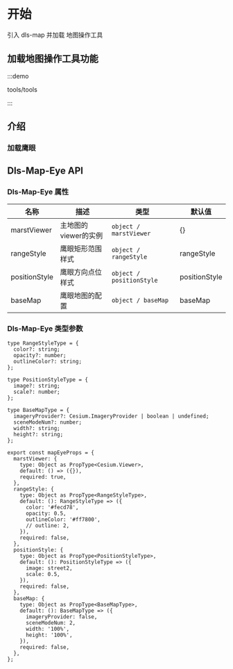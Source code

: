 <!--
 * @Author: Kang
 * @Date: 2024-09-11 16:54:34
 * @Last Modified by: Kang
 * @LastEditTime: 2024-11-04 17:29:22
-->
# 开始

引入 dls-map 并加载 地图操作工具

## 加载地图操作工具功能

:::demo 

tools/tools

:::


## 介绍

### 加载鹰眼

## Dls-Map-Eye API

### Dls-Map-Eye 属性

| 名称          | 描述                 | 类型                     | 默认值        |
| ------------- | -------------------- | ------------------------ | ------------- |
| marstViewer   | 主地图的viewer的实例 | `object / marstViewer`   | {}            |
| rangeStyle    | 鹰眼矩形范围样式     | `object / rangeStyle`    | rangeStyle    |
| positionStyle | 鹰眼方向点位样式     | `object / positionStyle` | positionStyle |
| baseMap       | 鹰眼地图的配置       | `object / baseMap`       | baseMap       |


### Dls-Map-Eye 类型参数
```tsx
type RangeStyleType = {
  color?: string;
  opacity?: number;
  outlineColor?: string;
};

type PositionStyleType = {
  image?: string;
  scale?: number;
};

type BaseMapType = {
  imageryProvider?: Cesium.ImageryProvider | boolean | undefined;
  sceneModeNum?: number;
  width?: string;
  height?: string;
};

export const mapEyeProps = {
  marstViewer: {
    type: Object as PropType<Cesium.Viewer>,
    default: () => ({}),
    required: true,
  },
  rangeStyle: {
    type: Object as PropType<RangeStyleType>,
    default: (): RangeStyleType => ({
      color: '#fecd78',
      opacity: 0.5,
      outlineColor: '#ff7800',
      // outline: 2,
    }),
    required: false,
  },
  positionStyle: {
    type: Object as PropType<PositionStyleType>,
    default: (): PositionStyleType => ({
      image: street2,
      scale: 0.5,
    }),
    required: false,
  },
  baseMap: {
    type: Object as PropType<BaseMapType>,
    default: (): BaseMapType => ({
      imageryProvider: false,
      sceneModeNum: 2,
      width: '100%',
      height: '100%',
    }),
    required: false,
  },
};
```
